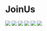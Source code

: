 # JoinUs
![](MessageApp/pictures/1.png)
![](MessageApp/pictures/2.png)
![](MessageApp/pictures/3.png)
![](MessageApp/pictures/4.png)
![](MessageApp/pictures/5.png)
![](MessageApp/pictures/6.png)
